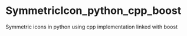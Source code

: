# SymmetricIcon_python_cpp_boost
Symmetric icons in python using cpp implementation linked with boost

